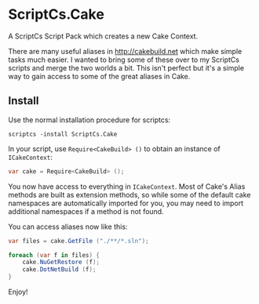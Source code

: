 ScriptCs.Cake
=============

A ScriptCs Script Pack which creates a new Cake Context.

There are many useful aliases in http://cakebuild.net which make simple tasks much easier.  I wanted to bring some of these over to my ScriptCs scripts and merge the two worlds a bit.  This isn't perfect but it's a simple way to gain access to some of the great aliases in Cake.

## Install

Use the normal installation procedure for scriptcs:
```
scriptcs -install ScriptCs.Cake
```

In your script, use `Require<CakeBuild> ()` to obtain an instance of `ICakeContext`:
```csharp
var cake = Require<CakeBuild> ();
```

You now have access to everything in `ICakeContext`.  Most of Cake's Alias methods are built as extension methods, so while some of the default cake namespaces are automatically imported for you, you may need to import additional namespaces if a method is not found.  

You can access aliases now like this:

```csharp
var files = cake.GetFile ("./**/*.sln");

foreach (var f in files) {
    cake.NuGetRestore (f);
    cake.DotNetBuild (f);
}
```

Enjoy!